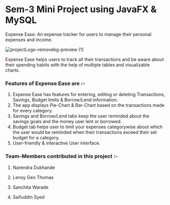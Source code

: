 # Sem-3 Mini Project using JavaFX & MySQL

  Expense Ease:  An expense tracker for users to manage their personal expenses and income.

  ![projectLogo-removebg-preview (1)](https://github.com/saifuddin-syed/java_project/assets/140707345/cbdf310b-001c-4bce-ab0f-db7fb29a00c1)
  
  Expense Ease helps users to track all their transactions and be aware about their spending habits with the help of multiple tables and visualizable charts.

### Features of Expense Ease are :-

1) Expense Ease has features for entering, editing or deleting Transactions, Savings, Budget limits & Borrow/Lend information.
2) The app displays Pie-Chart & Bar-Chart based on the transactions made for every category.
3) Savings and Borrow/Lend tabs keep the user reminded about the savings goals and the money user lent or borrowed.
4) Budget tab helps user to limit your expenses categorywise about which the user would be reminded when their transactions exceed their set budget for a category.
5) User-friendly & interactive User interface.

### Team-Members contributed in this project :-
1) Narendra Dukhande

2) Lenoy Geo Thomas

3) Sanchita Warade

4) Saifuddin Syed

